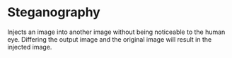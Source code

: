 # Steganography
Injects an image into another image without being noticeable to the human eye. Differing the output image and the original image will result in the injected image.
